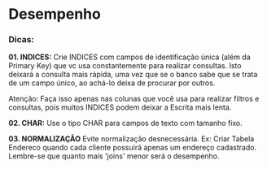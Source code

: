 
# Desempenho

### Dicas:

**01. INDICES:**
Crie INDICES com campos de identificação única (além da Primary Key) que vc usa constantemente para realizar consultas.
Isto deixará a consulta mais rápida, uma vez que se o banco sabe que se trata de um campo único, ao achá-lo deixa de procurar por outros.

Atenção: Faça isso apenas nas colunas que você usa para realizar filtros e consultas, pois muitos INDICES podem deixar a Escrita mais lenta.
	
**02. CHAR:**
Use o tipo CHAR para campos de texto com tamanho fixo.

**03. NORMALIZAÇÃO**
Evite normalização desnecessária. Ex: Criar Tabela Endereco quando cada cliente possuirá apenas um endereço cadastrado.
Lembre-se que quanto mais 'joins' menor será o desempenho.